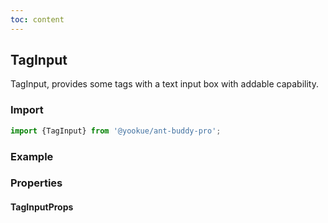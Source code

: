 ```yaml
---
toc: content
---
```


## TagInput

TagInput, provides some tags with a text input box with addable capability.

### Import

```jsx | pure
import {TagInput} from '@yookue/ant-buddy-pro';
```

### Example

<code src="./demo.en-US.tsx"></code>

### Properties

#### TagInputProps

<API src="@/form/TagInput/index.tsx" hideTitle></API>
